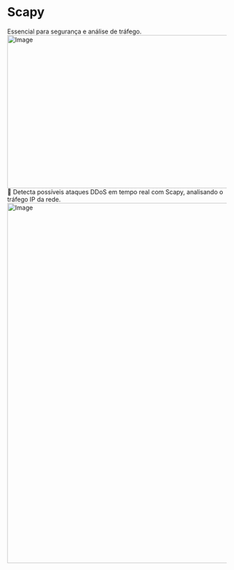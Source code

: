 # Scapy
 Essencial para segurança e análise de tráfego.
 <img width="754" height="352" alt="Image" src="https://github.com/user-attachments/assets/cb21b27e-62c3-400f-a027-01a35cedc9dd" />
 🚨 Detecta possíveis ataques DDoS em tempo real com Scapy, analisando o tráfego IP da rede.
 <img width="720" height="828" alt="Image" src="https://github.com/user-attachments/assets/a4af51f5-26bc-4636-98bb-9e78e16e8692" />
